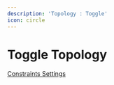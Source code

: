 ```yaml
---
description: 'Topology : Toggle'
icon: circle
---
```


# Toggle Topology

<a href="../../pathfinding/contours/#constraints-settings" class="button secondary">Constraints Settings</a>
